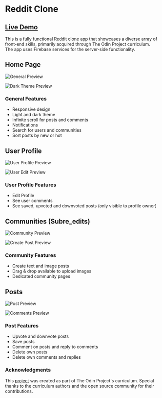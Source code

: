 # Reddit Clone

## [Live Demo](https://reddit-clone-9ed6c.web.app/)

This is a fully functional Reddit clone app that showcases a diverse array of front-end skills, primarily acquired through The Odin Project curriculum. The app uses Firebase services for the server-side functionality.

## Home Page

![General Preview](https://github.com/roesparc/Reddit-Clone/assets/52899682/dda7fe3b-0234-48a0-b0ea-a0f01f98c3f2)

![Dark Theme Preview](https://github.com/roesparc/Reddit-Clone/assets/52899682/30a35a95-9709-467d-abee-07fe2e50465d)

### General Features

- Responsive design
- Light and dark theme
- Infinite scroll for posts and comments
- Notifications
- Search for users and communities
- Sort posts by new or hot

## User Profile

![User Profile Preview](https://github.com/roesparc/Reddit-Clone/assets/52899682/e4862362-e28e-4b85-93aa-884ebcf8145d)

![User Edit Preview](https://github.com/roesparc/Reddit-Clone/assets/52899682/2721f712-1d8f-4144-ab33-ad8e6d5fcaf8)

### User Profile Features

- Edit Profile
- See user comments
- See saved, upvoted and downvoted posts (only visible to profile owner)

## Communities (Subre_edits)

![Community Preview](https://github.com/roesparc/Reddit-Clone/assets/52899682/76874439-58ca-406d-9a73-df0eda6cc2af)

![Create Post Preview](https://github.com/roesparc/Reddit-Clone/assets/52899682/f8692a38-97a9-4dc2-b7a2-0a8754430aa7)

### Community Features

- Create text and image posts
- Drag & drop available to upload images
- Dedicated community pages

## Posts

![Post Preview](https://github.com/roesparc/Reddit-Clone/assets/52899682/41dd8daa-078d-4319-ad60-71777faf5ada)

![Comments Preview](https://github.com/roesparc/Reddit-Clone/assets/52899682/d60076e2-f5d3-4aff-9599-a5a88ca28961)

### Post Features

- Upvote and downvote posts
- Save posts
- Comment on posts and reply to comments
- Delete own posts
- Delete own comments and replies

### Acknowledgments

This [project](https://www.theodinproject.com/lessons/node-path-javascript-javascript-final-project) was created as part of The Odin Project's curriculum. Special thanks to the curriculum authors and the open source community for their contributions.
